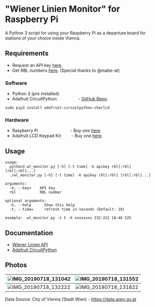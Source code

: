 # "Wiener Linien Monitor" for Raspberry Pi
A Python 3 script for using your Raspberry Pi as a departure board for stations of your choice inside Vienna.

## Requirements
* Request an API key [here](https://www.wien.gv.at/formularserver2/user/formular.aspx?pid=3b49a23de1ff43efbc45ae85faee31db&pn=B0718725a79fb40f4bb4b7e0d2d49f1d1).  
* Get RBL numbers [here](https://till.mabe.at/rbl/).  (Special thanks to @mabe-at)
### Software
* Python 3 (pre installed)
* Adafruit CircuitPython&nbsp;&nbsp;&nbsp;&nbsp;&nbsp;&nbsp;&nbsp;&nbsp;&nbsp;&nbsp;&nbsp;&nbsp;&nbsp;&nbsp;&nbsp;&nbsp;&nbsp;&nbsp;- [GitHub Repo](https://github.com/adafruit/Adafruit_CircuitPython_CharLCD).

`sudo pip3 install adafruit-circuitpython-charlcd`
### Hardware
* Raspberry Pi&nbsp;&nbsp;&nbsp;&nbsp;&nbsp;&nbsp;&nbsp;&nbsp;&nbsp;&nbsp;&nbsp;&nbsp;&nbsp;&nbsp;&nbsp;&nbsp;&nbsp;&nbsp;&nbsp;&nbsp;&nbsp;&nbsp;&nbsp;&nbsp;&nbsp;&nbsp;&nbsp;- Buy one [here](https://www.raspberrypi.org/products/).  
* Adafruit LCD Keypad Kit&nbsp;&nbsp;&nbsp;&nbsp;&nbsp;&nbsp;&nbsp;&nbsp;&nbsp;- Buy one [here](https://www.adafruit.com/category/808).


## Usage
```
usage:
  python3 wl_monitor.py [-h] [-t time] -k apikey rbl[:rbl] [rbl[:rbl]...]
  ./wl_monitor.py [-h] [-t time] -k apikey rbl[:rbl] [rbl[:rbl]...]

arguments:
  -k, --key=    API key
  rbl           RBL number

optional arguments:
  -h, --help	  Show this help
  -t, --time=	  refresh time in seconds (Default: 10)

example:  wl_monitor.py -t 5 -k xxxxxxxx 232:222 18:46 525
```


## Documentation
* [Wiener Linien API](http://data.wien.gv.at/pdf/wienerlinien-echtzeitdaten-dokumentation.pdf)
* [Adafruit CircuitPython](https://circuitpython.readthedocs.io/projects/charlcd/en/latest)

## Photos
| ![IMG_20190718_131042](https://user-images.githubusercontent.com/49726903/61454600-9d731e80-a961-11e9-85e0-5984d34a59e4.jpg) | ![IMG_20190718_131552](https://user-images.githubusercontent.com/49726903/61454625-ad8afe00-a961-11e9-9af5-cc08c08a1497.jpg) |
|---------------------------------------------------------------------------------------|:-------------------------------------------------------------------------------------:|
| ![IMG_20190718_132222](https://user-images.githubusercontent.com/49726903/61454637-ba0f5680-a961-11e9-959a-0beaeb0a1c9f.jpg) | ![IMG_20190718_131822](https://user-images.githubusercontent.com/49726903/61454662-c398be80-a961-11e9-9275-041177f99d5f.jpg) |



Data Source: City of Vienna (Stadt Wien) - https://data.wien.gv.at
